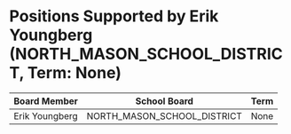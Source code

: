 # Positions Supported by Erik Youngberg (NORTH_MASON_SCHOOL_DISTRICT, Term: None)

| Board Member | School Board | Term |
|--------------|--------------|------|
| Erik Youngberg | NORTH_MASON_SCHOOL_DISTRICT | None |

